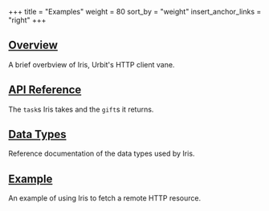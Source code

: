 +++
title = "Examples"
weight = 80
sort_by = "weight"
insert_anchor_links = "right"
+++

## [Overview](/system/kernel/iris/iris)

A brief overbview of Iris, Urbit's HTTP client vane.

## [API Reference](/system/kernel/arvo/eyre/tasks)

The `task`s Iris takes and the `gift`s it returns.

## [Data Types](/system/kernel/iris/reference/data-types)

Reference documentation of the data types used by Iris.

## [Example](/system/kernel/iris/examples/example)

An example of using Iris to fetch a remote HTTP resource.
